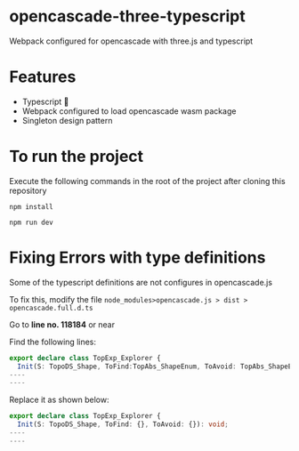 # opencascade-three-typescript
Webpack configured for opencascade with three.js and typescript

# Features
- Typescript 💪
- Webpack configured to load opencascade wasm package
- Singleton design pattern

# To run the project
Execute the following commands in the root of the project after cloning this repository
```
npm install
```

```
npm run dev
```

# Fixing Errors with type definitions
Some of the typescript definitions are not configures in opencascade.js

To fix this, modify the file `node_modules>opencascade.js > dist > opencascade.full.d.ts`

Go to **line no. 118184** or near

Find the following lines:
```ts
export declare class TopExp_Explorer {
  Init(S: TopoDS_Shape, ToFind:TopAbs_ShapeEnum, ToAvoid: TopAbs_ShapeEnum): void;
----
----
```
Replace it as shown below:
```ts
export declare class TopExp_Explorer {
  Init(S: TopoDS_Shape, ToFind: {}, ToAvoid: {}): void;
----
----
```
